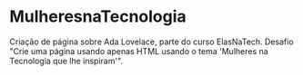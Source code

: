 # MulheresnaTecnologia
Criação de página sobre Ada Lovelace, parte do curso ElasNaTech. Desafio "Crie uma página usando apenas HTML usando o tema 'Mulheres na Tecnologia que lhe inspiram'".

